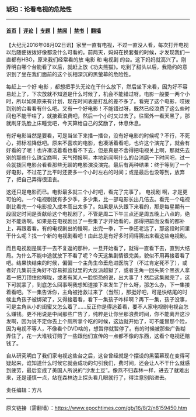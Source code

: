 ### 琥珀：论看电视的危险性

---

#### [首页](../../../..?n8159450) &nbsp;|&nbsp; [评论](../../../../../epoch-comment?n8159450) &nbsp;|&nbsp; [专题](../../../../../epoch-special?n8159450) &nbsp;|&nbsp; [禁闻](../../../../../epoch-news?n8159450) &nbsp;|&nbsp; [禁书](../../../../../books?n8159450) &nbsp;|&nbsp; [翻墙](https://github.com/gfw-breaker/nogfw/blob/master/README.md?n8159450)


<div class="post_content" id="artbody" itemprop="articleBody">
 <!-- article content begin -->
 <p>
  【大纪元2016年08月02日讯】家里一直有电视，不过一直没人看，每次打开电视以后随便拨拨好像都没什么可看的。前两天，妈妈在换套餐的时候，才发现我们一直都有HBO，原来我们经常看的放
  <ok href="https://www.epochtimes.com/gb/tag/%E7%94%B5%E5%BD%B1.html">
   电影
  </ok>
  和
  <ok href="https://www.epochtimes.com/gb/tag/%E7%94%B5%E8%A7%86%E5%89%A7.html">
   电视剧
  </ok>
  的台。这下妈妈就高兴了。刚弄明白哪个台能看了以后，就赶上放《功夫熊猫》。吃到了甜头以后，我隐约的意识到了坐在我们面前的这个长相深沉的黑萤幕的危险性。
 </p>
 <p>
  每赶上一个好
  <ok href="https://www.epochtimes.com/gb/tag/%E7%94%B5%E5%BD%B1.html">
   电影
  </ok>
  ，都想把手头无论在干什么放下，然后坐下来看，因为好不容易赶上了，下次放就不知道是什么时候了，机会不能错过呀。电影一般要一两个小时，所以如果原来有计划，现在时间表是打乱的差不多了。看完了这个电影，哎拨到别的台看看有什么吧。又有一个好电影！不能错过呀，既然已经浪费了这么些时间也不能干啥了，就接着浪费吧，然后一个小时又过去了。往窗外一看天黑了，那就刷牙洗脸上床睡觉吧，今天算给自己的奖励了，休息休息。
 </p>
 <p>
  有好电影当然是要看，可是当坐下来播一播台，没有好电影的时候呢？不行，不死心，把标准降低吧。原来不喜欢的电影，也凑活着看吧，也许这个演完了，就会有好看的了呢！也许凑活着看也看不下去，但是真是不舍得把电视关上啊，那就先去别的那些什么珠宝商啊，天气预报啊，本地新闻啊什么的台消磨一下时间吧，过一会就拨回电影台看看那些无聊的电影演没演完。最后有两种结果：终于等到了一个好电影，不过花了比平时还要多一个小时左右的时间；或是最后也没等到，放弃了，把自己弄得很沮丧。
 </p>
 <p>
  这还只是电影而已。电影最多就三个小时吧，看完了完事了。
  <ok href="https://www.epochtimes.com/gb/tag/%E7%94%B5%E8%A7%86%E5%89%A7.html">
   电视剧
  </ok>
  啊，才是更可怕的。一个电视剧就有多少季，多少集，比一部电影长出几倍去。看完一个电视剧比看完一个电影投入成本高出太多了。如果是从头跟下来看的，那是每星期有一段固定时间是贡献给这个电视剧了，不管是周二下午三点还是周五晚上八点的，绝对不能落啊。如果是在电视剧出了一些集了才开始看的，那得把前面没看的都补上，再跟着看。有的电视剧出的慢啊，出完一季，下一季还老远了，那这段时间里干什么呢？找一个新的电视剧看吧！由此总是有好多时间得腾出来看这些电视剧。
 </p>
 <p>
  而且电视剧是属于一去不复返的那种，一旦开始看了，就得一直看下去，直到大结局。为什么不能中途就放下不看了呢？今天这集剧情很完美，貌似不用再接着看了吧。结果快结束的时候，偏偏一个主角生命垂危进医院了（不过肯定死不了），或者好几集前主角好不容易抓监狱里的大反派越狱了，或者主角一回头某个黑衣人拿着一把刀顶住他喉咙，或者有某人一脸惊恐的说，出大事了！然后这集就完了，这下可就蒙了，到底怎么回事啊我想知道接下来发生了什么呀，那怎么办，下一集接着看吧。下一集告诉你，主角被抢救过来了（当然），那挺好吧，可是快结尾的时候主角孩子被绑架了，又得接着看，看下一集孩子咋样啊？再下一集，孩子没事，可是主角从小的闺蜜又怎么着了……反正你是得追着看，要不人家电视剧电视台怎么赚钱。更不用说是中间那些广告了，纯粹是让你坐那浪费时间，你不能离开这沙发啊，因为说不定你去上个厕所拿个吃的时候，这边就开始了，可不能冒那个险，因为电视不等人，不像看个DVD啥的，想暂停就暂停了。有的时候被那些广告糊弄住了，花一大堆钱订购了一些跟他们宣传的一点都不像的东西，这看个电视还赔钱了。
 </p>
 <p>
  自从研究明白了我们家电视这些台之后，这台曾经就是个摆设的黑萤幕现在变得可疑起来，谁知道什么时候它就会成功的勾引我们，费时间，还会让人不干什么就感到疲劳，最后变成了美国人所说的“沙发土豆”。像燕不归森林一样，进去了就难出来，还是谨慎一点，站在森林边上探头看几眼就行了，得注意别陷进去。
 </p>
 <p>
  责任编辑：方凡
 </p>
 <!-- article content end -->
 <div id="below_article_ad">
 </div>
</div>


---

原文链接（需翻墙）：https://www.epochtimes.com/gb/16/8/2/n8159450.htm